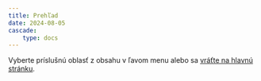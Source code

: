 ```yaml
---
title: Prehľad
date: 2024-08-05
cascade:
    type: docs
---
```


Vyberte príslušnú oblasť z obsahu v ľavom menu alebo sa [vráťte na hlavnú stránku](../).

    